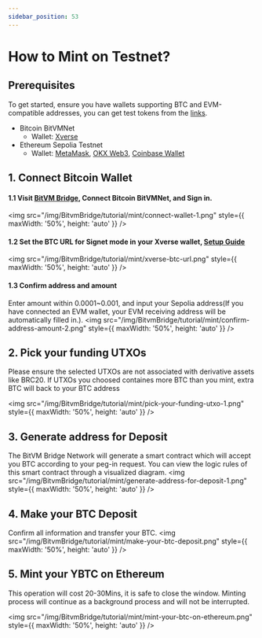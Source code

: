 ```yaml
---
sidebar_position: 53
---
```


# How to Mint on Testnet?

## Prerequisites

To get started, ensure you have wallets supporting BTC and EVM-compatible addresses, you can get test tokens from the [links](./GetTestToken.md).

- Bitcoin BitVMNet
  - Wallet: [Xverse](https://www.xverse.app/)
- Ethereum Sepolia Testnet
  - Wallet: [MetaMask](https://metamask.io/), [OKX Web3](https://www.okx.com/web3), [Coinbase Wallet
    ](https://www.coinbase.com/wallet)

## 1. Connect Bitcoin Wallet

#### 1.1 Visit [BitVM Bridge](https://bitvmbridge.bitlayer.org/), Connect Bitcoin BitVMNet, and Sign in.

<img src="/img/BitvmBridge/tutorial/mint/connect-wallet-1.png"  style={{ maxWidth: '50%', height: 'auto' }}  />


#### 1.2 Set the BTC URL for Signet mode in your Xverse wallet, [Setup Guide](https://docs.bitlayer.org/docs/BitVMBridge/UserGuides/XverseBTCUrl/)
<img src="/img/BitvmBridge/tutorial/mint/xverse-btc-url.png" style={{ maxWidth: '50%', height: 'auto' }}  />

#### 1.3 Confirm address and amount

Enter amount within 0.0001~0.001, and input your Sepolia address(If you have connected an EVM wallet, your EVM receiving address will be automatically filled in.).
<img src="/img/BitvmBridge/tutorial/mint/confirm-address-amount-2.png" style={{ maxWidth: '50%', height: 'auto' }}  />
## 2. Pick your funding UTXOs

Please ensure the selected UTXOs are not associated with derivative assets like BRC20.
If UTXOs you choosed containes more BTC than you mint, extra BTC will back to your BTC address

<img src="/img/BitvmBridge/tutorial/mint/pick-your-funding-utxo-1.png" style={{ maxWidth: '50%', height: 'auto' }}  />
## 3. Generate address for Deposit

The BitVM Bridge Network will generate a smart contract which will accept you BTC according to your peg-in request.
You can view the logic rules of this smart contract through a visualized diagram.
<img src="/img/BitvmBridge/tutorial/mint/generate-address-for-deposit-1.png" style={{ maxWidth: '50%', height: 'auto' }}  />

## 4. Make your BTC Deposit

Confirm all information and transfer your BTC.
<img src="/img/BitvmBridge/tutorial/mint/make-your-btc-deposit.png" style={{ maxWidth: '50%', height: 'auto' }}  />

## 5. Mint your YBTC on Ethereum

This operation will cost 20-30Mins, it is safe to close the window. Minting process will continue as a background process and will not be interrupted.

<img src="/img/BitvmBridge/tutorial/mint/mint-your-btc-on-ethereum.png" style={{ maxWidth: '50%', height: 'auto' }}  />